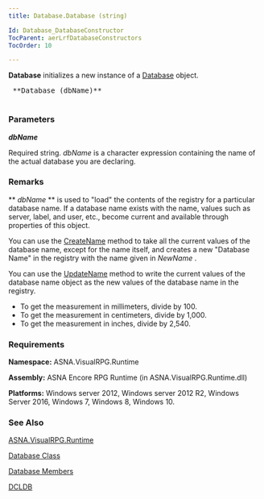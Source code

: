 ```yaml
---
title: Database.Database (string)

Id: Database_DatabaseConstructor
TocParent: aerLrfDatabaseConstructors
TocOrder: 10

---
```


**Database** initializes a new instance of a [Database](aerLrfDatabaseClass.html) object. 
<pre class="prettyprint">
 **Database (dbName)** 
      </pre>

### Parameters

***dbName*** 

Required string. *dbName* is a character expression containing the name of the actual database you are declaring.


### Remarks
** *dbName* ** is used to "load" the contents of the registry for a particular database name. If a database name exists with the name, values such as server, label, and user, etc., become current and available through properties of this object. 

You can use the [CreateName](CreateName_Method.html) method to take all the current values of the database name, except for the name itself, and creates a new "Database Name" in the registry with the name given in <span class="SpellE"> *NewName* </span>. 

You can use the [UpdateName](UpdateName_Method.html) method to write the current values of the database name object as the new values of the database name in the registry. 

- To get the measurement in millimeters, divide by 100.
- To get the measurement in centimeters, divide by 1,000.
- To get the measurement in inches, divide by 2,540.

### Requirements
**Namespace:** ASNA.VisualRPG.Runtime 

**Assembly:** ASNA Encore RPG Runtime (in ASNA.VisualRPG.Runtime.dll) 

**Platforms:** Windows server 2012, Windows server 2012 R2, Windows Server 2016, Windows 7, Windows 8, Windows 10. 

### See Also
[ASNA.VisualRPG.Runtime](aerLrfRuntimeNamespace.html)

[Database Class](aerLrfDatabaseClass.html)

[Database Members](aerLrfDatabaseMembers.html)

[DCLDB](DCLDB.html) 
